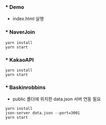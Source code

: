 ### \* Demo

- index.html 실행

### \* NaverJoin

```
yarn install
yarn start
```

### \* KakaoAPI

```
yarn install
yarn start
```

### \* Baskinrobbins

- public 폴더에 위치한 data.json 서버 연동 필요

```
yarn install
json-server data.json --port=3001
yarn start
```
